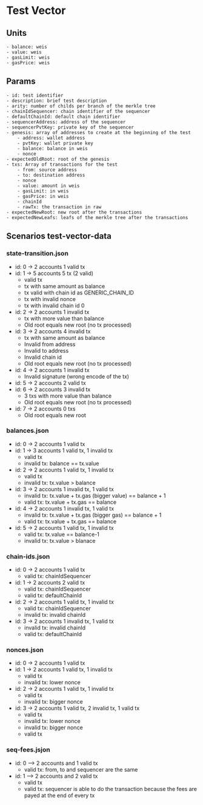 # Test Vector
## Units
    - balance: weis
    - value: weis
    - gasLimit: weis
    - gasPrice: weis

## Params
    - id: test identifier
    - description: brief test description
    - arity: number of childs per branch of the merkle tree
    - chainIdSequencer: chain identifier of the sequencer
    - defaultChainId: default chain identifier
    - sequencerAddress: address of the sequencer
    - sequencerPvtKey: private key of the sequencer
    - genesis: array of addresses to create at the beginning of the test
        - address: wallet address
        - pvtKey: wallet private key
        - balance: balance in weis
        - nonce
    - expectedOldRoot: root of the genesis
    - txs: Array of transactions for the test
        - from: source address
        - to: destination address
        - nonce
        - value: amount in weis
        - gasLimit: in weis
        - gasPrice: in weis
        - chainId
        - rawTx: the transaction in raw
    - expectedNewRoot: new root after the transactions 
    - expectedNewLeafs: leafs of the merkle tree after the transactions

## Scenarios test-vector-data
### state-transition.json
- id: 0 -> 2 accounts 1 valid tx
- id: 1 -> 5 accounts 5 tx (2 valid)
    - valid tx
    - tx with same amount as balance
    - tx valid with chain id as GENERIC_CHAIN_ID
    - tx with invalid nonce
    - tx with invalid chain id 0
- id: 2 -> 2 accounts 1 invalid tx
    - tx with more value than balance
    - Old root equals new root (no tx processed)
- id: 3 -> 2 accounts 4 invalid tx
    - tx with same amount as balance
    - Invalid from address
    - Invalid to address
    - Invalid chain id
    - Old root equals new root (no tx processed)
- id: 4 -> 2 accounts 1 invalid tx
    - Invalid signature (wrong encode of the tx)
- id: 5 -> 2 accounts 2 valid tx
- id: 6 -> 2 accounts 3 invalid tx
    - 3 txs with more value than balance
    - Old root equals new root (no tx processed)
- id: 7 -> 2 accounts 0 txs
    - Old root equals new root

### balances.json
- id: 0 -> 2 accounts 1 valid tx
- id: 1 -> 3 accounts 1 valid tx, 1 invalid tx
    - valid tx
    - invalid tx: balance == tx.value
- id: 2 -> 2 accounts 1 valid tx, 1 invalid tx
    - valid tx
    - invalid tx: tx.value > balance
- id: 3 -> 2 accounts 1 invalid tx, 1 valid tx
    - invalid tx: tx.value + tx.gas (bigger value) == balance + 1
    - valid tx: tx.value + tx.gas == balance
- id: 4 -> 2 accounts 1 invalid tx, 1 valid tx
    - invalid tx: tx.value + tx.gas (bigger gas) == balance + 1
    - valid tx: tx.value + tx.gas == balance
- id: 5 -> 2 accounts 1 valid tx, 1 invalid tx
    - valid tx: tx.value == balance-1
    - invalid tx: tx.value > blanace

### chain-ids.json
- id: 0 -> 2 accounts 1 valid tx
    - valid tx: chainIdSequencer
- id: 1 -> 2 accounts 2 valid tx
    - valid tx: chainIdSequencer
    - valid tx: defaultChainId
- id: 2 -> 2 accounts 1 valid tx, 1 invalid tx
    - valid tx: chainIdSequencer
    - invalid tx: invalid chainId
- id: 3 -> 2 accounts 1 invalid tx, 1 valid tx
    - invalid tx: invalid chainId
    - valid tx: defaultChainId

### nonces.json
- id: 0 -> 2 accounts 1 valid tx
- id: 1 -> 2 accounts 1 valid tx, 1 invalid tx
    - valid tx
    - invalid tx: lower nonce
- id: 2 -> 2 accounts 1 valid tx, 1 invalid tx
    - valid tx
    - invalid tx: bigger nonce
- id: 3 -> 2 accounts 1 valid tx, 2 invalid tx, 1 valid tx
    - valid tx
    - invalid tx: lower nonce
    - invalid tx: bigger nonce
    - valid tx

### seq-fees.jsjon
- id: 0 --> 2 accounts and 1 valid tx
    -  valid tx: from, to and sequencer are the same
- id: 1 --> 2 accounts and 2 valid tx
    - valid tx
    - valid tx: sequencer is able to do the transaction because the fees are payed at the end of every tx